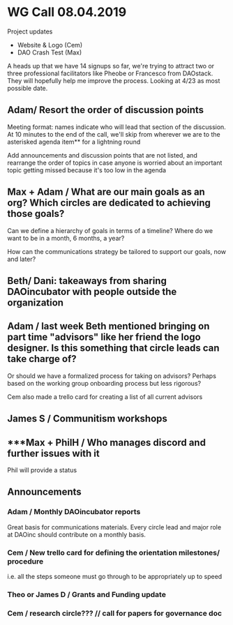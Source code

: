 # WG Call 08.04.2019

Project updates

* Website & Logo \(Cem\)
* DAO Crash Test \(Max\)

A heads up that we have 14 signups so far, we're trying to attract two or three professional facilitators like Pheobe or Francesco from DAOstack.  They will hopefully help me improve the process.  Looking at 4/23 as most  possible date.  

## Adam/ Resort the order of discussion points

Meeting format: names indicate who will lead that section of the discussion. At 10 minutes to the end of the call, we'll skip from wherever we are to the asterisked agenda item\*\* for a lightning round

Add announcements and discussion points that are not listed, and rearrange the order of topics in case anyone is worried about an important topic getting missed because it's too low in the agenda

## Max + Adam / What are our main goals as an org?  Which circles are dedicated to achieving those goals?

Can we define a hierarchy of goals in terms of a timeline? Where do we want to be in a month, 6 months, a year?

How can the communications strategy be tailored to support our goals, now and later?

## Beth/ Dani: takeaways from sharing DAOincubator with people outside the organization

## Adam / last week Beth mentioned bringing on part time "advisors" like her friend the logo designer.  Is this something that circle leads can take charge of?

Or should we have a formalized process for taking on advisors? Perhaps based on the working group onboarding process but less rigorous?

Cem also made a trello card for creating a list of all current advisors

## James S / Communitism workshops

## \*\*\*Max + PhilH / Who manages discord and further issues with it

Phil will provide a status

## Announcements

### Adam / Monthly DAOincubator reports

Great basis for communications materials. Every circle lead and major role at DAOinc should contribute on a monthly basis.

### Cem / New trello card for defining the orientation milestones/ procedure

i.e. all the steps someone must go through to be appropriately up to speed

### Theo or James D / Grants and Funding update

### Cem / research circle??? // call for papers for governance doc

